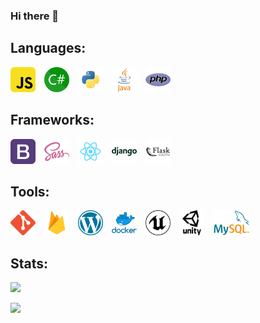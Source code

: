 ### Hi there 👋

## Languages: 

<p align="left">
	<img style="margin-right: 10;"height="40" src="./icons/javascript.png">
	<img style="margin-right: 10;"height="40" src="./icons/csharp.png">
	<img style="margin-right: 10;"height="40" src="./icons/python.png">
	<img style="margin-right: 10;"height="40" src="./icons/java.png">
	<img style="margin-right: 10;"height="40" src="./icons/php.png">
</p>

## Frameworks: 

<p align="left">
	<img height="40" src="./icons/bootstrap.png">
	<img height="40" src="./icons/sass.png">
	<img height="40" src="./icons/react.png">
	<img height="40" src="./icons/django.png">
	<img height="40" src="./icons/flask.png">
</p>


## Tools: 

<p align="left">
	<img height="40" src="./icons/git.png">
	<img height="40" src="./icons/firebase.png">
	<img height="40" src="./icons/wordpress.png">
	<img height="40" src="./icons/docker.png">
	<img height="40" src="./icons/unreal-engine.png">
	<img height="40" src="./icons/unity.png">
	<img height="40" src="./icons/mysql.png">
</p>
 
## Stats: 

<p align="left">
	<img src="https://github-readme-streak-stats.herokuapp.com?user=karolprofic]"/>
</p>

<p align="left">
	<img src="https://github-readme-stats.vercel.app/api/top-langs/?username=karolprofic&exclude_repo=Fishy-Towers&layout=compact"/>
</p>



<style>
	img {
		margin-right: 10px;
	}

</style>

<!--
**karolprofic/karolprofic** is a ✨ _special_ ✨ repository because its `README.md` (this file) appears on your GitHub profile.

Here are some ideas to get you started:

- 🔭 I’m currently working on ...
- 🌱 I’m currently learning ...
- 👯 I’m looking to collaborate on ...
- 🤔 I’m looking for help with ...
- 💬 Ask me about ...
- 📫 How to reach me: ...
- 😄 Pronouns: ...
- ⚡ Fun fact: ...
-->
